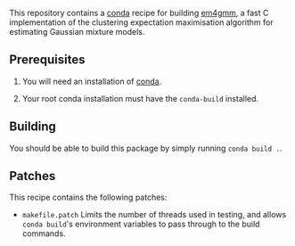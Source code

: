 This repository contains a [conda][conda] recipe for building [em4gmm][em4gmm],
a fast C implementation of the clustering expectation maximisation algorithm
for estimating Gaussian mixture models.

## Prerequisites

1. You will need an installation of [conda][miniconda].

2. Your root conda installation must have the `conda-build` installed.

## Building

You should be able to build this package by simply running `conda build .`.

## Patches

This recipe contains the following patches:

* `makefile.patch`
    Limits the number of threads used in testing, and allows `conda build`'s
    environment variables to pass through to the build commands.

[conda]: https://conda.io
[em4gmm]: https://github.com/juandavm/em4gmm
[miniconda]: https://conda.io/miniconda.html
